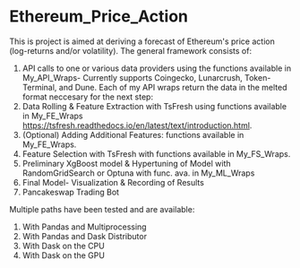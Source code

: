 # Ethereum_Price_Action
This is project is aimed at deriving a forecast of Ethereum's price action (log-returns and/or volatility). 
The general framework consists of:
1. API calls to one or various data providers using the functions available in My_API_Wraps- Currently supports Coingecko, Lunarcrush, Token-Terminal, and Dune. Each of my API wraps return the data in the melted format neccesary for the next step:
2. Data Rolling & Feature Extraction with TsFresh using functions available in My_FE_Wraps https://tsfresh.readthedocs.io/en/latest/text/introduction.html.
3. (Optional) Adding Additional Features: functions available in My_FE_Wraps.
4. Feature Selection with TsFresh with functions available in My_FS_Wraps.  
5. Preliminary XgBoost model & Hypertuning of Model with RandomGridSearch or Optuna with func. ava. in My_ML_Wraps
6. Final Model- Visualization & Recording of Results 
7. Pancakeswap Trading Bot
 
Multiple paths have been tested and are available:
1. With Pandas and Multiprocessing
2. With Pandas and Dask Distributor
3. With Dask on the CPU
4. With Dask on the GPU
